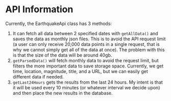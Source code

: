 # API Information

Currently, the EarthquakeApi class has 3 methods:
1. It can fetch all data between 2 specified dates with `getAllData()` and saves the data as monthly json files. This is to avoid the API request limit (a user can only receive 20,000 data points in a single request, that is why we cannot simply get all of the data at once). The problem with this is that the size of the data will be around 40gb.
1. `getParsedData()` will fetch monthly data to avoid the request limit, but filters the more important data to save storage space. Currently, we get time, location, magnitude, title, and a URL, but we can easily get different data if needed.
1. `getLast24Hours` gets the results from the last 24 hours. My intent is that it will be used every 10 minutes (or whatever interval we decide upon) and then place the new results in the database.